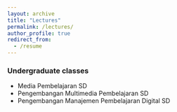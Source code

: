 ```yaml
---
layout: archive
title: "Lectures"
permalink: /lectures/
author_profile: true
redirect_from:
  - /resume
---
```


### Undergraduate classes
* Media Pembelajaran SD
* Pengembangan Multimedia Pembelajaran SD
* Pengembangan Manajemen Pembelajaran Digital SD
